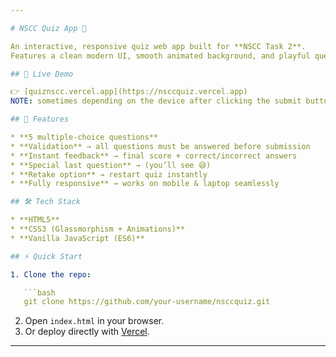 ```yaml
---

# NSCC Quiz App 🎯

An interactive, responsive quiz web app built for **NSCC Task 2**.
Features a clean modern UI, smooth animated background, and playful question design.

## 🚀 Live Demo

👉 [quiznscc.vercel.app](https://nsccquiz.vercel.app)
NOTE: sometimes depending on the device after clicking the submit button, you may need to scroll down to view the score, as auto scroll might not work 

## 📌 Features

* **5 multiple-choice questions**
* **Validation** → all questions must be answered before submission
* **Instant feedback** → final score + correct/incorrect answers
* **Special last question** → (you’ll see 😅)
* **Retake option** → restart quiz instantly
* **Fully responsive** → works on mobile & laptop seamlessly

## 🛠️ Tech Stack

* **HTML5**
* **CSS3 (Glassmorphism + Animations)**
* **Vanilla JavaScript (ES6)**

## ⚡ Quick Start

1. Clone the repo:

   ```bash
   git clone https://github.com/your-username/nsccquiz.git
   ```
2. Open `index.html` in your browser.
3. Or deploy directly with [Vercel](https://vercel.com).

---
```

